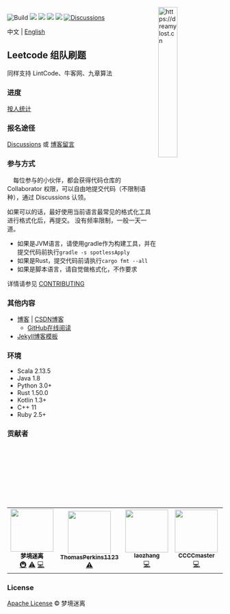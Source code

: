 <img align="right" width="30%" height="30%" src="./docs/public/image/scala-icon.png" alt="https://dreamylost.cn">

![Build](https://github.com/jxnu-liguobin/cs-summary-reflection/workflows/Build/badge.svg)
[![](https://img.shields.io/github/commit-activity/m/jxnu-liguobin/cs-summary-reflection)](https://dreamylost.cn)
[![](https://img.shields.io/github/contributors-anon/jxnu-liguobin/cs-summary-reflection)](https://dreamylost.cn)
[![](https://img.shields.io/github/license/jxnu-liguobin/cs-summary-reflection)](https://dreamylost.cn)
![](https://img.shields.io/badge/QQ%20Group-759823513-blue.svg?style=social&logo=tencent-qq)
[![Discussions](https://img.shields.io/badge/github-discussions-green)](https://github.com/jxnu-liguobin/cs-summary-reflection/discussions)

中文 | [English](./README-en.md)

## Leetcode 组队刷题

同样支持 LintCode、牛客网、九章算法

### 进度

[按人统计](countByAuthors.md)

### 报名途径

[Discussions](https://github.com/jxnu-liguobin/cs-summary-reflection/discussions) 或 [博客留言](https://dreamylost.cn)

### 参与方式

　每位参与的小伙伴，都会获得代码仓库的 Collaborator 权限，可以自由地提交代码（不限制语种），通过 Discussions 认领。

  如果可以的话，最好使用当前语言最常见的格式化工具进行格式化后，再提交。
  没有频率限制，一般一天一道。

* 如果是JVM语言，请使用gradle作为构建工具，并在提交代码前执行`gradle -s spotlessApply`
* 如果是Rust，提交代码前请执行`cargo fmt --all` 
* 如果是脚本语言，请自觉做格式化，不作要求

详情请参见 [CONTRIBUTING](./CONTRIBUTING.md)

### 其他内容

- [博客](https://dreamylost.cn) | [CSDN博客](https://blog.csdn.net/qq_34446485)
    - [GitHub在线阅读](./article_list.md)
- [Jekyll博客模板](https://github.com/jxnu-liguobin/jekyll-blog-dremylost)    
    
### 环境

- Scala 2.13.5
- Java 1.8
- Python 3.0+  
- Rust 1.50.0  
- Kotlin 1.3+  
- C++ 11
- Ruby 2.5+

### 贡献者

<!-- ALL-CONTRIBUTORS-LIST:START - Do not remove or modify this section -->
<!-- prettier-ignore-start -->
<!-- markdownlint-disable -->
<table>
  <tr>
    <td align="center"><a href="https://dreamylost.cn"><img src="https://avatars3.githubusercontent.com/u/29496873?v=4" width="100px;" alt=""/><br /><sub><b>梦境迷离</b></sub></a><br /><a href="#infra-jxnu-liguobin" title="Infrastructure (Hosting, Build-Tools, etc)">🚇</a> <a href="https://github.com/jxnu-liguobin/cs-summary-reflection/commits?author=jxnu-liguobin" title="Tests">⚠️</a> <a href="https://github.com/jxnu-liguobin/cs-summary-reflection/commits?author=jxnu-liguobin" title="Code">💻</a></td>
    <td align="center"><a href="https://github.com/ThomasPerkins1123"><img src="https://avatars3.githubusercontent.com/u/25691261?v=4" width="100px;" alt=""/><br /><sub><b>ThomasPerkins1123</b></sub></a><br /><a href="https://github.com/jxnu-liguobin/cs-summary-reflection/commits?author=ThomasPerkins1123" title="Tests">⚠️</a></td>
    <td align="center"><a href="https://github.com/LaoZhangCoder"><img src="https://avatars3.githubusercontent.com/u/28627858?v=4" width="100px;" alt=""/><br /><sub><b>laozhang</b></sub></a><br /><a href="https://github.com/jxnu-liguobin/cs-summary-reflection/commits?author=LaoZhangCoder" title="Code">💻</a></td>
    <td align="center"><a href="https://github.com/CCCCmaster"><img src="https://avatars3.githubusercontent.com/u/25200717?v=4" width="100px;" alt=""/><br /><sub><b>CCCCmaster</b></sub></a><br /><a href="https://github.com/jxnu-liguobin/cs-summary-reflection/commits?author=CCCCmaster" title="Code">💻</a></td>
    <td align="center"><a href="https://github.com/poorguy"><img src="https://avatars1.githubusercontent.com/u/624653?v=4" width="100px;" alt=""/><br /><sub><b>poorguy</b></sub></a><br /><a href="https://github.com/jxnu-liguobin/cs-summary-reflection/commits?author=poorguy" title="Code">💻</a></td>
    <td align="center"><a href="https://kongwiki.me/"><img src="https://avatars0.githubusercontent.com/u/19886738?v=4" width="100px;" alt=""/><br /><sub><b>weikunkun</b></sub></a><br /><a href="https://github.com/jxnu-liguobin/cs-summary-reflection/commits?author=KongWiki" title="Code">💻</a></td>
    <td align="center"><a href="https://github.com/sweeneycai"><img src="https://avatars2.githubusercontent.com/u/16558006?v=4" width="100px;" alt=""/><br /><sub><b>sweeneycai</b></sub></a><br /><a href="https://github.com/jxnu-liguobin/cs-summary-reflection/commits?author=sweeneycai" title="Code">💻</a></td>
  </tr>
</table>

<!-- markdownlint-enable -->
<!-- prettier-ignore-end -->
<!-- ALL-CONTRIBUTORS-LIST:END -->

### License

[Apache License](https://github.com/jxnu-liguobin/cs-summary-reflection/blob/master/LICENSE) © 梦境迷离